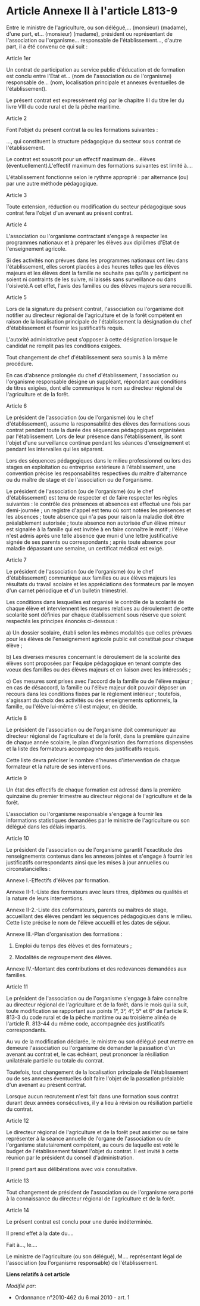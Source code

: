 # Article Annexe II à l'article L813-9

Entre le ministre de l'agriculture, ou son délégué,... (monsieur) (madame), d'une part, et... (monsieur) (madame), président
ou représentant de l'association ou l'organisme... responsable de l'établissement..., d'autre part, il a été convenu ce qui
suit : 

Article 1er

Un contrat de participation au service public d'éducation et de formation est conclu entre l'Etat et... (nom de l'association
ou de l'organisme) responsable de... (nom, localisation principale et annexes éventuelles de l'établissement). 

Le présent contrat est expressément régi par le chapitre III du titre Ier du livre VIII du code rural et de la pêche
maritime. 

Article 2

Font l'objet du présent contrat la ou les formations suivantes :

..., qui constituent la structure pédagogique du secteur sous contrat de l'établissement. 

Le contrat est souscrit pour un effectif maximum de... élèves (éventuellement).L'effectif maximum des formations suivantes
est limité à....

L'établissement fonctionne selon le rythme approprié : par alternance (ou) par une autre méthode pédagogique. 

Article 3

Toute extension, réduction ou modification du secteur pédagogique sous contrat fera l'objet d'un avenant au présent contrat. 

Article 4

L'association ou l'organisme contractant s'engage à respecter les programmes nationaux et à préparer les élèves aux diplômes
d'Etat de l'enseignement agricole. 

Si des activités non prévues dans les programmes nationaux ont lieu dans l'établissement, elles seront placées à des heures
telles que les élèves majeurs et les élèves dont la famille ne souhaite pas qu'ils y participent ne soient ni contraints de
les suivre, ni laissés sans surveillance ou dans l'oisiveté.A cet effet, l'avis des familles ou des élèves majeurs sera
recueilli. 

Article 5

Lors de la signature du présent contrat, l'association ou l'organisme doit notifier au directeur régional de l'agriculture et
de la forêt compétent en raison de la localisation principale de l'établissement la désignation du chef d'établissement et
fournir les justificatifs requis.

L'autorité administrative peut s'opposer à cette désignation lorsque le candidat ne remplit pas les conditions exigées. 

Tout changement de chef d'établissement sera soumis à la même procédure. 

En cas d'absence prolongée du chef d'établissement, l'association ou l'organisme responsable désigne un suppléant, répondant
aux conditions de titres exigées, dont elle communique le nom au directeur régional de l'agriculture et de la forêt. 

Article 6

Le président de l'association (ou de l'organisme) (ou le chef d'établissement), assume la responsabilité des élèves des
formations sous contrat pendant toute la durée des séquences pédagogiques organisées par l'établissement. Lors de leur
présence dans l'établissement, ils sont l'objet d'une surveillance continue pendant les séances d'enseignement et pendant les
intervalles qui les séparent. 

Lors des séquences pédagogiques dans le milieu professionnel ou lors des stages en exploitation ou entreprise extérieure à
l'établissement, une convention précise les responsabilités respectives du maître d'alternance ou du maître de stage et de
l'association ou de l'organisme. 

Le président de l'association (ou de l'organisme) (ou le chef d'établissement) est tenu de respecter et de faire respecter
les règles suivantes : le contrôle des présences et absences est effectué une fois par demi-journée ; un registre d'appel est
tenu où sont notées les présences et les absences ; toute absence qui n'a pas pour raison la maladie doit être préalablement
autorisée ; toute absence non autorisée d'un élève mineur est signalée à la famille qui est invitée à en faire connaître le
motif ; l'élève n'est admis après une telle absence que muni d'une lettre justificative signée de ses parents ou
correspondants ; après toute absence pour maladie dépassant une semaine, un certificat médical est exigé. 

Article 7

Le président de l'association (ou de l'organisme) (ou le chef d'établissement) communique aux familles ou aux élèves majeurs
les résultats du travail scolaire et les appréciations des formateurs par le moyen d'un carnet périodique et d'un bulletin
trimestriel. 

Les conditions dans lesquelles est organisé le contrôle de la scolarité de chaque élève et interviennent les mesures
relatives au déroulement de cette scolarité sont définies par chaque établissement sous réserve que soient respectés les
principes énoncés ci-dessous : 

a) Un dossier scolaire, établi selon les mêmes modalités que celles prévues pour les élèves de l'enseignement agricole public
est constitué pour chaque élève ; 

b) Les diverses mesures concernant le déroulement de la scolarité des élèves sont proposées par l'équipe pédagogique en
tenant compte des voeux des familles ou des élèves majeurs et en liaison avec les intéressés ; 

c) Ces mesures sont prises avec l'accord de la famille ou de l'élève majeur ; en cas de désaccord, la famille ou l'élève
majeur doit pouvoir déposer un recours dans les conditions fixées par le règlement intérieur ; toutefois, s'agissant du choix
des activités ou des enseignements optionnels, la famille, ou l'élève lui-même s'il est majeur, en décide. 

Article 8

Le président de l'association ou de l'organisme doit communiquer au directeur régional de l'agriculture et de la forêt, dans
la première quinzaine de chaque année scolaire, le plan d'organisation des formations dispensées et la liste des formateurs
accompagnée des justificatifs requis. 

Cette liste devra préciser le nombre d'heures d'intervention de chaque formateur et la nature de ses interventions. 

Article 9

Un état des effectifs de chaque formation est adressé dans la première quinzaine du premier trimestre au directeur régional
de l'agriculture et de la forêt.

L'association ou l'organisme responsable s'engage à fournir les informations statistiques demandées par le ministre de
l'agriculture ou son délégué dans les délais impartis. 

Article 10

Le président de l'association ou de l'organisme garantit l'exactitude des renseignements contenus dans les annexes jointes et
s'engage à fournir les justificatifs correspondants ainsi que les mises à jour annuelles ou circonstancielles : 

Annexe I.-Effectifs d'élèves par formation. 

Annexe II-1.-Liste des formateurs avec leurs titres, diplômes ou qualités et la nature de leurs interventions. 

Annexe II-2.-Liste des coformateurs, parents ou maîtres de stage, accueillant des élèves pendant les séquences pédagogiques
dans le milieu. Cette liste précise le nom de l'élève accueilli et les dates de séjour. 

Annexe III.-Plan d'organisation des formations : 

1. Emploi du temps des élèves et des formateurs ; 

2. Modalités de regroupement des élèves. 

Annexe IV.-Montant des contributions et des redevances demandées aux familles. 

Article 11

Le président de l'association ou de l'organisme s'engage à faire connaître au directeur régional de l'agriculture et de la
forêt, dans le mois qui la suit, toute modification se rapportant aux points 1°, 3°, 4°, 5° et 6° de l'article R. 813-3 du
code rural et de la pêche maritime ou au troisième alinéa de l'article R. 813-44 du même code, accompagnée des justificatifs
correspondants. 

Au vu de la modification déclarée, le ministre ou son délégué peut mettre en demeure l'association ou l'organisme de demander
la passation d'un avenant au contrat et, le cas échéant, peut prononcer la résiliation unilatérale partielle ou totale du
contrat. 

Toutefois, tout changement de la localisation principale de l'établissement ou de ses annexes éventuelles doit faire l'objet
de la passation préalable d'un avenant au présent contrat. 

Lorsque aucun recrutement n'est fait dans une formation sous contrat durant deux années consécutives, il y a lieu à révision
ou résiliation partielle du contrat. 

Article 12

Le directeur régional de l'agriculture et de la forêt peut assister ou se faire représenter à la séance annuelle de l'organe
de l'association ou de l'organisme statutairement compétent, au cours de laquelle est voté le budget de l'établissement
faisant l'objet du contrat. Il est invité à cette réunion par le président du conseil d'administration. 

Il prend part aux délibérations avec voix consultative. 

Article 13

Tout changement de président de l'association ou de l'organisme sera porté à la connaissance du directeur régional de
l'agriculture et de la forêt. 

Article 14

Le présent contrat est conclu pour une durée indéterminée. 

Il prend effet à la date du.... 

Fait à..., le.... 

Le ministre de l'agriculture (ou son délégué), M.... représentant légal de l'association (ou l'organisme responsable) de
l'établissement.

**Liens relatifs à cet article**

_Modifié par_:

  - Ordonnance n°2010-462 du 6 mai 2010 - art. 1
